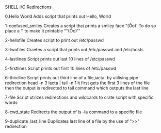 SHELL I/O Redirections

0.Hello World
Adds script that prints out Hello, World

1-confused_smiley
Creates a script that prints a smiley face "(Ôo)'
To do so place a '\' to make it printable "\"(Ôo)'"

2-hellofile
Creates script to print out /etc/passwd

3-twofiles
Craetes a script that prints out /etc/passwd and /etc/hosts

4-lastlines
Script prints out last 10 lines of /etc/passwd

5-firstlines
Script prints out first 10 lines of /etc/passwd

6-thirdline
Script prints out third line of a file,iacta, by utilising pipe redirection
head -n 3 iacta | tail -n 1
it first gets the first 3 lines of the file then the output is redirected to
tail command which outputs the last line

7-file
Script utilizes redirections and wildcards to crate script with specific words

8-cwd_state
Redirects the output of ls -la command to a specific file

9-duplicate_last_line
Duplicates last line of a file by the use of ">>" redirection
